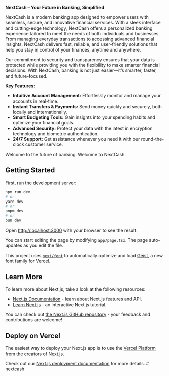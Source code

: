 **NextCash – Your Future in Banking, Simplified**

NextCash is a modern banking app designed to empower users with seamless, secure, and innovative financial services. With a sleek interface and cutting-edge technology, NextCash offers a personalized banking experience tailored to meet the needs of both individuals and businesses. From managing everyday transactions to accessing advanced financial insights, NextCash delivers fast, reliable, and user-friendly solutions that help you stay in control of your finances, anytime and anywhere.

Our commitment to security and transparency ensures that your data is protected while providing you with the flexibility to make smarter financial decisions. With NextCash, banking is not just easier—it’s smarter, faster, and future-focused.

**Key Features:**
- **Intuitive Account Management:** Effortlessly monitor and manage your accounts in real-time.
- **Instant Transfers & Payments:** Send money quickly and securely, both locally and internationally.
- **Smart Budgeting Tools:** Gain insights into your spending habits and optimize your financial goals.
- **Advanced Security:** Protect your data with the latest in encryption technology and biometric authentication.
- **24/7 Support:** Get assistance whenever you need it with our round-the-clock customer service.

Welcome to the future of banking. Welcome to NextCash.
## Getting Started

First, run the development server:

```bash
npm run dev
# or
yarn dev
# or
pnpm dev
# or
bun dev
```

Open [http://localhost:3000](http://localhost:3000) with your browser to see the result.

You can start editing the page by modifying `app/page.tsx`. The page auto-updates as you edit the file.

This project uses [`next/font`](https://nextjs.org/docs/app/building-your-application/optimizing/fonts) to automatically optimize and load [Geist](https://vercel.com/font), a new font family for Vercel.

## Learn More

To learn more about Next.js, take a look at the following resources:

- [Next.js Documentation](https://nextjs.org/docs) - learn about Next.js features and API.
- [Learn Next.js](https://nextjs.org/learn) - an interactive Next.js tutorial.

You can check out [the Next.js GitHub repository](https://github.com/vercel/next.js) - your feedback and contributions are welcome!

## Deploy on Vercel

The easiest way to deploy your Next.js app is to use the [Vercel Platform](https://vercel.com/new?utm_medium=default-template&filter=next.js&utm_source=create-next-app&utm_campaign=create-next-app-readme) from the creators of Next.js.

Check out our [Next.js deployment documentation](https://nextjs.org/docs/app/building-your-application/deploying) for more details.
#   n e x t c a s h  
 